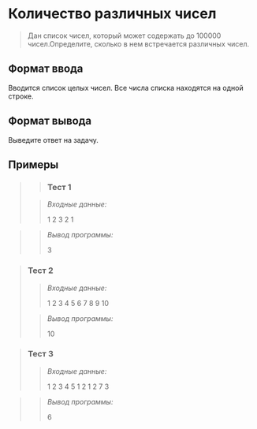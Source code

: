 # Количество различных чисел

>Дан список чисел, который может содержать до 100000 чисел.Определите, сколько в нем встречается различных чисел.


## Формат ввода

Вводится список целых чисел. Все числа списка находятся на одной строке.



## Формат вывода

Выведите ответ на задачу.

 ## Примеры
>
>>### Тест 1
> 
>>*Входные данные:*
>>
>>1 2 3 2 1

>>*Вывод программы:*
>>
>>3

 
>### Тест 2
>
>>*Входные данные:*
>>
>>
>>1 2 3 4 5 6 7 8 9 10
> 
>>*Вывод программы:*
>>
>>10
>>
>>
>>

>### Тест 3
>>
>>*Входные данные:*
>>
>>1 2 3 4 5 1 2 1 2 7 3

>>*Вывод программы:*
>>
>>6
